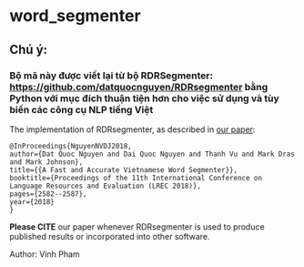 # word_segmenter
## Chú ý: 
### Bộ mã này được viết lại từ bộ RDRSegmenter: https://github.com/datquocnguyen/RDRsegmenter bằng Python với mục đích thuận tiện hơn cho việc sử dụng và tùy biến các công cụ NLP tiếng Việt
The implementation of RDRsegmenter, as described in [our paper](http://www.lrec-conf.org/proceedings/lrec2018/summaries/55.html):

	@InProceedings{NguyenNVDJ2018,
	author={Dat Quoc Nguyen and Dai Quoc Nguyen and Thanh Vu and Mark Dras and Mark Johnson},
	title={{A Fast and Accurate Vietnamese Word Segmenter}},
	booktitle={Proceedings of the 11th International Conference on Language Resources and Evaluation (LREC 2018)},
	pages={2582--2587},
	year={2018}
	}

**Please CITE** our paper whenever RDRsegmenter is used to produce published results or incorporated into other software. 

Author: Vinh Pham

